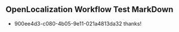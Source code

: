 ## OpenLocalization Workflow Test MarkDown
* 900ee4d3-c080-4b05-9e11-021a4813da32 thanks!

<!--HONumber=Aug16_HO1-->


